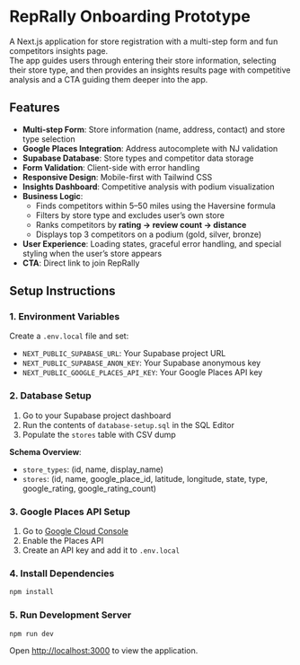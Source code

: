 # RepRally Onboarding Prototype

A Next.js application for store registration with a multi-step form and fun competitors insights page.  
The app guides users through entering their store information, selecting their store type, and then provides an insights results page with competitive analysis and a CTA guiding them deeper into the app.

## Features

- **Multi-step Form**: Store information (name, address, contact) and store type selection
- **Google Places Integration**: Address autocomplete with NJ validation
- **Supabase Database**: Store types and competitor data storage
- **Form Validation**: Client-side with error handling
- **Responsive Design**: Mobile-first with Tailwind CSS
- **Insights Dashboard**: Competitive analysis with podium visualization
- **Business Logic**:
  - Finds competitors within 5–50 miles using the Haversine formula
  - Filters by store type and excludes user’s own store
  - Ranks competitors by **rating → review count → distance**
  - Displays top 3 competitors on a podium (gold, silver, bronze)
- **User Experience**: Loading states, graceful error handling, and special styling when the user’s store appears
- **CTA**: Direct link to join RepRally

## Setup Instructions

### 1. Environment Variables

Create a `.env.local` file and set:

- `NEXT_PUBLIC_SUPABASE_URL`: Your Supabase project URL
- `NEXT_PUBLIC_SUPABASE_ANON_KEY`: Your Supabase anonymous key
- `NEXT_PUBLIC_GOOGLE_PLACES_API_KEY`: Your Google Places API key

### 2. Database Setup

1. Go to your Supabase project dashboard
2. Run the contents of `database-setup.sql` in the SQL Editor
3. Populate the `stores` table with CSV dump

**Schema Overview**:

- `store_types`: (id, name, display_name)
- `stores`: (id, name, google_place_id, latitude, longitude, state, type, google_rating, google_rating_count)

### 3. Google Places API Setup

1. Go to [Google Cloud Console](https://console.cloud.google.com/)
2. Enable the Places API
3. Create an API key and add it to `.env.local`

### 4. Install Dependencies

```bash
npm install
```

### 5. Run Development Server

```bash
npm run dev
```

Open [http://localhost:3000](http://localhost:3000) to view the application.

